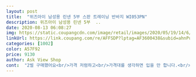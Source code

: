 ```yaml
---
layout: post 
title:  "위즈아이 남성용 린넨 5부 스판 트레이닝 반바지 WI053PN" 
description: 위즈아이 남성용 린넨 5부  ..
date: 2020-08-13 06:08:27 
img: https://static.coupangcdn.com/image/retail/images/2020/05/19/14/6/cd266d6e-331c-4418-b5bd-339c635d063b.jpg 
linkUrl: https://link.coupang.com/re/AFFSDP?lptag=AF3600438&subid=ahnPublicAsk&pageKey=1604715263&itemId=2740810781&vendorItemId=70730869741&traceid=V0-113-7a9239b00ba8cb68 
categories: [1002] 
color: A57F92 
price: 9130 
author: Ask View Shop 
cont:  "2벌 구매했어요<br/>가격 저렴하고<br/>가격대를 생각하면 입을 만 합니다.<br/> 다만 사이즈가 두 치수 크게 샀음에도 정사이즈라 아주 편하게 입지는 못할 것 같습니다.<br/><br/>고무줄은 튼튼해보이고 끈 마감도 괜찮습니다.<br/><br/>너무 시원하네요<br/>딱 맞게 입으려면 두 치수 크게 사시고 편하게 입으시려면 세 치수 크게 사세요.<br/><br/>로켓배송 가격 맞추려고 커피 두 잔 값으로 집앞에 나갈 때 막입을 용도로 샀습니다.<br/><br/>린넨이라 약간의 까끌거림은 있습니다.<br/> 두께는 얇은 편입니다.<br/><br/>마감<br/>만족합니다<br/>무난하게 이뻐요<br/>배송 빠르고<br/>사이즈<br/>사이즈도 딱 정사이즈입니다<br/>엄청 얇아요 시원은 할것 같은데 뭐 젤 큰 사이즈도 잴크다 싶진 않았어요<br/>잘입고 있어요.<br/>.<br/><br/>재질<br/>총평<br/>태그가 반쯤 사선으로 접혀진 상태로 봉제되어있어 태그 내용을 읽을 수 없습니다.<br/> 어차피 읽을 일은 없었습니다.<br/><br/>평소 105를 입는데 사이즈가 작다는 평이 많아 두 치수 큰 115를 샀는데도 딱 맞는 105사이즈입니다.<br/><br/>평소 허리 30인데 허벅지 두께땜에 32입는 아들인데 앉으면 찢어질것같아 편하게 입진 못하겠네요<br/>" 
---
```

